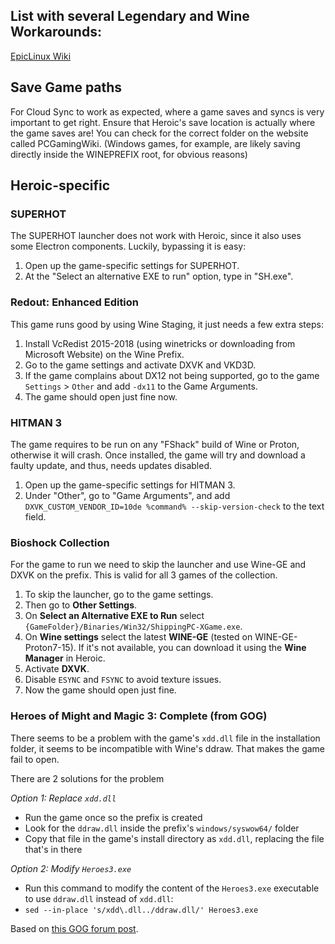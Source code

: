 ## List with several Legendary and Wine Workarounds:
[EpicLinux Wiki](https://github.com/CommandMC/EpicLinux/wiki)

## Save Game paths
For Cloud Sync to work as expected, where a game saves and syncs is very important to get right. Ensure that Heroic's save location is actually where the game saves are! You can check for the correct folder on the website called PCGamingWiki. (Windows games, for example, are likely saving directly inside the WINEPREFIX root, for obvious reasons)

## Heroic-specific

### SUPERHOT
The SUPERHOT launcher does not work with Heroic, since it also uses some Electron components. Luckily, bypassing it is easy:
1. Open up the game-specific settings for SUPERHOT.
2. At the "Select an alternative EXE to run" option, type in "SH.exe".


### Redout: Enhanced Edition
This game runs good by using Wine Staging, it just needs a few extra steps:
1. Install VcRedist 2015-2018 (using winetricks or downloading from Microsoft Website) on the Wine Prefix.
2. Go to the game settings and activate DXVK and VKD3D.
3. If the game complains about DX12 not being supported, go to the game `Settings` > `Other` and add `-dx11` to the Game Arguments.
4. The game should open just fine now.

### HITMAN 3
The game requires to be run on any "FShack" build of Wine or Proton, otherwise it will crash. Once installed, the game will try and download a faulty update, and thus, needs updates disabled.
1. Open up the game-specific settings for HITMAN 3.
2. Under "Other", go to "Game Arguments", and add `DXVK_CUSTOM_VENDOR_ID=10de %command% --skip-version-check` to the text field.

### Bioshock Collection
For the game to run we need to skip the launcher and use Wine-GE and DXVK on the prefix. This is valid for all 3 games of the collection.
1. To skip the launcher, go to the game settings.
2. Then go to **Other Settings**.
3. On **Select an Alternative EXE to Run** select `{GameFolder}/Binaries/Win32/ShippingPC-XGame.exe`.
4. On **Wine settings** select the latest **WINE-GE** (tested on WINE-GE-Proton7-15). If it's not available, you can download it using the **Wine Manager** in Heroic.
5. Activate **DXVK**.
6. Disable `ESYNC` and `FSYNC` to avoid texture issues.
7. Now the game should open just fine.

### Heroes of Might and Magic 3: Complete (from GOG)

There seems to be a problem with the game's `xdd.dll` file in the installation folder, it seems to be incompatible with Wine's ddraw. That makes the game fail to open.

There are 2 solutions for the problem

*Option 1: Replace `xdd.dll`*
- Run the game once so the prefix is created
- Look for the `ddraw.dll` inside the prefix's `windows/syswow64/` folder
- Copy that file in the game's install directory as `xdd.dll`, replacing the file that's in there

*Option 2: Modify `Heroes3.exe`*
- Run this command to modify the content of the `Heroes3.exe` executable to use `ddraw.dll` instead of `xdd.dll`:
- `sed --in-place 's/xdd\.dll../ddraw.dll/' Heroes3.exe`

Based on [this GOG forum post](https://www.gog.com/forum/heroes_of_might_and_magic_series/if_you_cant_get_homm3_to_work_after_the_latest_update_on_linux_with_wine_read_this/post3).
